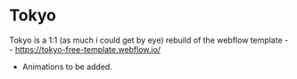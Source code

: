 # Tokyo

Tokyo is a 1:1 (as much i could get by eye) rebuild of the webflow template -- https://tokyo-free-template.webflow.io/ 

- Animations to be added.
